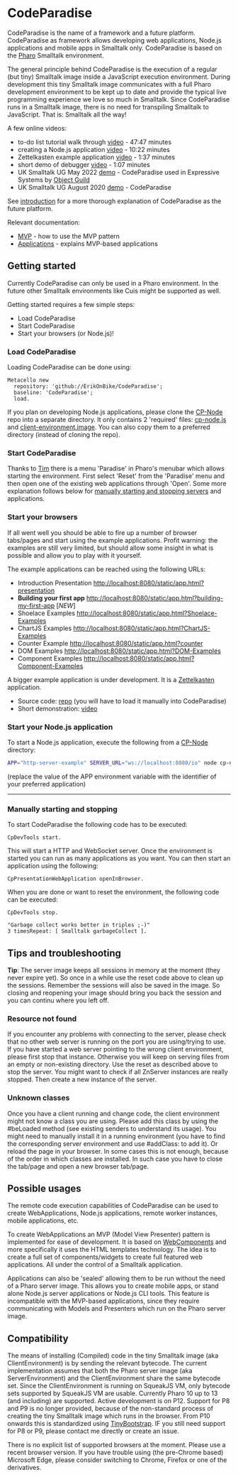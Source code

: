 # CodeParadise

CodeParadise is the name of a framework and a future platform. CodeParadise as framework allows developing web applications, Node.js applications and mobile apps in Smalltalk only. CodeParadise is based on the [Pharo](https://pharo.org) Smalltalk environment.

The general principle behind CodeParadise is the execution of a regular (but tiny) Smalltalk image inside a JavaScript execution environment. During development this tiny Smalltalk image communicates with a full Pharo development environment to be kept up to date and provide the typical live programming experience we love so much in Smalltalk. Since CodeParadise runs in a Smalltalk image, there is no need for transpiling Smalltalk to JavaScript. That is: Smalltalk all the way!

A few online videos:

* to-do list tutorial walk through [video](https://youtu.be/Y-i6C_yVHxA) - 47:47 minutes
* creating a Node.js application [video](https://youtu.be/2FxPBCq75qY) - 10:22 minutes
* Zettelkasten example application [video](https://youtu.be/omKrz9stuOQ) - 1:37 minutes
* short demo of debugger [video](https://youtu.be/hCwlrWRhrZc) - 1:07 minutes
* UK Smalltalk UG May 2022 [demo](https://vimeo.com/719355883) - CodeParadise used in Expressive Systems by [Object Guild](https://objectguild.com)
* UK Smalltalk UG August 2020 [demo](https://vimeo.com/457353130) - CodeParadise

See [introduction](docs/Introduction.md) for a more thorough explanation of CodeParadise as the future platform.

Relevant documentation:

* [MVP](./docs/MVP.md) - how to use the MVP pattern
* [Applications](./docs/Applications.md) - explains MVP-based applications

## Getting started

Currently CodeParadise can only be used in a Pharo environment. In the future other Smalltalk environments like Cuis might be supported as well.

Getting started requires a few simple steps:

* Load CodeParadise
* Start CodeParadise
* Start your browsers (or Node.js)!

### Load CodeParadise

Loading CodeParadise can be done using:

```Smalltalk
Metacello new
  repository: 'github://ErikOnBike/CodeParadise';
  baseline: 'CodeParadise';
  load.
```

If you plan on developing Node.js applications, please clone the [CP-Node](https://github.com/ErikOnBike/CP-Node) repo into a separate directory. It only contains 2 'required' files: [cp-node.js](https://raw.githubusercontent.com/ErikOnBike/CP-Node/main/cp-node.js) and [client-environment.image](https://github.com/ErikOnBike/CP-Node/raw/main/client-environment.image). You can also copy them to a preferred directory (instead of cloning the repo).

### Start CodeParadise

Thanks to [Tim](https://github.com/macta) there is a menu 'Paradise' in Pharo's menubar which allows starting the environment. First select 'Reset' from the 'Paradise' menu and then open one of the existing web applications through 'Open'. Some more explanation follows below for [manually starting and stopping servers](#manually) and applications.

### Start your browsers

If all went well you should be able to fire up a number of browser tabs/pages and start using the example applications. Profit warning: the examples are still very limited, but should allow some insight in what is possible and allow you to play with it yourself.

The example applications can be reached using the following URLs:
* Introduction Presentation [http://localhost:8080/static/app.html?presentation](http://localhost:8080/static/app.html?presentation)
* **Building your first app** [http://localhost:8080/static/app.html?building-my-first-app](http://localhost:8080/static/app.html?building-my-first-app) [*NEW*]
* Shoelace Examples [http://localhost:8080/static/app.html?Shoelace-Examples](http://localhost:8080/static/app.html?Shoelace-Examples)
* ChartJS Examples [http://localhost:8080/static/app.html?ChartJS-Examples](http://localhost:8080/static/app.html?ChartJS-Examples)
* Counter Example [http://localhost:8080/static/app.html?counter](http://localhost:8080/static/app.html?counter)
* DOM Examples [http://localhost:8080/static/app.html?DOM-Examples](http://localhost:8080/static/app.html?DOM-Examples)
* Component Examples [http://localhost:8080/static/app.html?Component-Examples](http://localhost:8080/static/app.html?Component-Examples)

A bigger example application is under development. It is a [Zettelkasten](https://en.wikipedia.org/wiki/Zettelkasten) application.

* Source code: [repo](https://github.com/ErikOnBike/CodeParadise-Zettelkasten) (you will have to load it manually into CodeParadise)
* Short demonstration: [video](https://youtu.be/omKrz9stuOQ)

### Start your Node.js application

To start a Node.js application, execute the following from a [CP-Node](https://github.com/ErikOnBike/CP-Node) directory:
```bash
APP="http-server-example" SERVER_URL="ws://localhost:8080/io" node cp-node.js client-environment.image
```
(replace the value of the APP environment variable with the identifier of your preferred application)

---

### <a name="manually">Manually starting and stopping</a>

To start CodeParadise the following code has to be executed:

```Smalltalk
CpDevTools start.
```

This will start a HTTP and WebSocket server. Once the environment is started you can run as many applications as you want. You can then start an application using the following:

```Smalltalk
CpPresentationWebApplication openInBrowser.
```

When you are done or want to reset the environment, the following code can be executed:

```Smalltalk
CpDevTools stop.

"Garbage collect works better in triples ;-)"
3 timesRepeat: [ Smalltalk garbageCollect ].
```

## Tips and troubleshooting

**Tip**: The server image keeps all sessions in memory at the moment (they never expire yet). So once in a while use the reset code above to clean up the sessions. Remember the sessions will also be saved in the image. So closing and reopening your image should bring you back the session and you can continu where you left off.

### Resource not found

If you encounter any problems with connecting to the server, please check that no other web server is running on the port you are using/trying to use. If you have started a web server pointing to the wrong client environment, please first stop that instance. Otherwise you will keep on serving files from an empty or non-existing directory. Use the reset as described above to stop the server. You might want to check if all ZnServer instances are really stopped. Then create a new instance of the server.

### Unknown classes

Once you have a client running and change code, the client environment might not know a class you are using. Please add this class by using the #beLoaded method (see existing senders to understand its usage). You might need to manually install it in a running environment (you have to find the corresponding server environment and use #addClass: to add it). Or reload the page in your browser. In some cases this is not enough, because of the order in which classes are installed. In such case you have to close the tab/page and open a new browser tab/page.

## Possible usages

The remote code execution capabilities of CodeParadise can be used to create WebApplications, Node.js applications, remote worker instances, mobile applications, etc.

To create WebApplications an MVP (Model View Presenter) pattern is implemented for ease of development. It is based on [WebComponents](https://developer.mozilla.org/en-US/docs/Web/Web_Components) and more specifically it uses the HTML templates technology. The idea is to create a full set of components/widgets to create full featured web applications. All under the control of a Smalltalk application.

Applications can also be 'sealed' allowing them to be run without the need of a Pharo server image. This allows you to create mobile apps, or stand alone Node.js server applications or Node.js CLI tools. This feature is incompatible with the MVP-based applications, since they require communicating with Models and Presenters which run on the Pharo server image.

## Compatibility

The means of installing (Compiled) code in the tiny Smalltalk image (aka ClientEnvironment) is by sending the relevant bytecode. The current implementation assumes that both the Pharo server image (aka ServerEnvironment) and the ClientEnvironment share the same bytecode set. Since the ClientEnvironment is running on SqueakJS VM, only bytecode sets supported by SqueakJS VM are usable. Currently Pharo 10 up to 13 (and including) are supported. Active development is on P12. Support for P8 and P9 is no longer provided, because of the non-standard process of creating the tiny Smalltalk image which runs in the browser. From P10 onwards this is standardized using [TinyBootstrap](https://github.com/ErikOnBike/TinyBootstrap). IF you still need support for P8 or P9, please contact me directly or create an issue.

There is no explicit list of supported browsers at the moment. Please use a recent browser version. If you have trouble using (the pre-Chrome based) Microsoft Edge, please consider switching to Chrome, Firefox or one of the derivatives.
